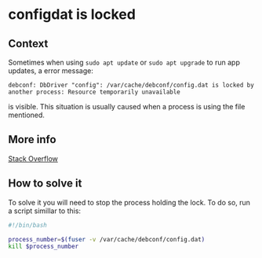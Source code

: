 # configdat is locked

## Context

Sometimes when using `sudo apt update` or `sudo apt upgrade` to run app updates, a error message:

```
debconf: DbDriver "config": /var/cache/debconf/config.dat is locked by another process: Resource temporarily unavailable
```
is visible. This situation is usually caused when a process is using the file mentioned.

## More info

[Stack Overflow](https://askubuntu.com/questions/136881/debconf-dbdriver-config-config-dat-is-locked-by-another-process-resource-t)

## How to solve it

To solve it you will need to stop the process holding the lock. To do so, run a script simillar to this:

```bash
#!/bin/bash

process_number=$(fuser -v /var/cache/debconf/config.dat)
kill $process_number
```
